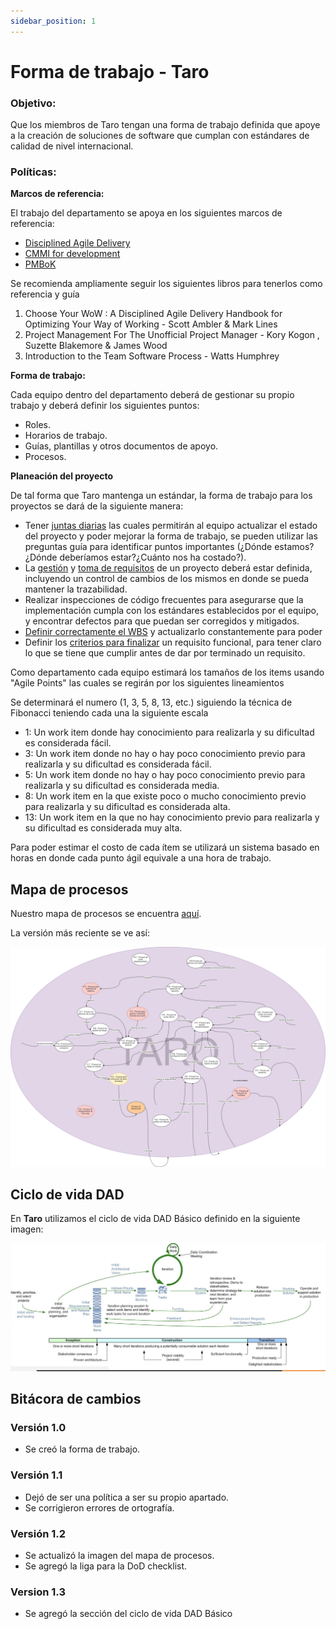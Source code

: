 ```yaml
---
sidebar_position: 1
---
```


# Forma de trabajo - Taro

### Objetivo:

<p>Que los miembros de Taro tengan una forma de trabajo definida que apoye a la creación de soluciones de software que cumplan con estándares de calidad de nivel internacional.</p>

### Políticas:

**Marcos de referencia:**

<p>El trabajo del departamento se apoya en los siguientes marcos de referencia:</p>

- [Disciplined Agile Delivery](https://www.pmi.org/disciplined-agile/process/introduction-to-dad)
- [CMMI for development](https://cmmiinstitute.com/cmmi/dev)
- [PMBoK](https://www.pmi.org/pmbok-guide-standards)

<p>Se recomienda ampliamente seguir los siguientes libros para tenerlos como referencia y guía</p>
<ol>
<li>Choose Your WoW : A Disciplined Agile Delivery Handbook for Optimizing Your Way of Working - Scott Ambler & Mark Lines</li>
<li>Project Management For The Unofficial Project Manager - Kory Kogon , Suzette Blakemore & James Wood</li>
<li>Introduction to the Team Software Process - Watts Humphrey</li>
</ol>

**Forma de trabajo:**

<p>Cada equipo dentro del departamento deberá de gestionar su propio trabajo y deberá definir los siguientes puntos:</p>

- Roles.
- Horarios de trabajo.
- Guías, plantillas y otros documentos de apoyo.
- Procesos.

**Planeación del proyecto**

<p>De tal forma que Taro mantenga un estándar, la forma de trabajo para los proyectos se dará de la siguiente manera:</p>

- Tener [juntas diarias](./procesos/P07-proceso-juntas-diarias) las cuales permitirán al equipo actualizar el estado del proyecto y poder mejorar la forma de trabajo, se pueden utilizar las preguntas guía para identificar puntos importantes (¿Dónde estamos?¿Dónde deberíamos estar?¿Cuánto nos ha costado?).
- La [gestión](./procesos/P10-proceso-de-trazabilidad-de-requerimiento) y [toma de requisitos](./procesos/P05-proceso-requisitos) de un proyecto deberá estar definida, incluyendo un control de cambios de los mismos en donde se pueda mantener la trazabilidad.
- Realizar inspecciones de código frecuentes para asegurarse que la implementación cumpla con los estándares establecidos por el equipo, y encontrar defectos para que puedan ser corregidos y mitigados.
- [Definir correctamente el WBS](./guias/G07-guia-wbs) y actualizarlo constantemente para poder
- Definir los [criterios para finalizar](./checklists/CH04-checklist-definition-of-done) un requisito funcional, para tener claro lo que se tiene que cumplir antes de dar por terminado un requisito.

<p>Como departamento cada equipo estimará los tamaños de los items usando "Agile Points" las cuales se regirán por los siguientes lineamientos</p>

<p>Se determinará el numero (1, 3, 5, 8, 13, etc.) siguiendo la técnica de Fibonacci teniendo cada una la siguiente escala</p>

- 1: Un work item donde hay conocimiento para realizarla y su dificultad es considerada fácil.
- 3: Un work item donde no hay o hay poco conocimiento previo para realizarla y su dificultad es considerada fácil.
- 5: Un work item donde no hay o hay poco conocimiento previo para realizarla y su dificultad es considerada media.
- 8: Un work item en la que existe poco o mucho conocimiento previo para realizarla y su dificultad es considerada alta.
- 13: Un work item en la que no hay conocimiento previo para realizarla y su dificultad es considerada muy alta.

<p>Para poder estimar el costo de cada ítem se utilizará un sistema basado en horas en donde cada punto ágil equivale a una hora de trabajo.</p>

## Mapa de procesos

Nuestro mapa de procesos se encuentra [aquí](https://drive.google.com/file/d/1DvFDwbp8PZt1BbRoPlbEJsgMrf43-qhj/view?usp=sharing).

La versión más reciente se ve así:

![Mapa de Procesos](../../static/img/mapa-procesos-3.png)

## Ciclo de vida DAD

En **Taro** utilizamos el ciclo de vida DAD Básico definido en la siguiente imagen:

![Ciclo de vida DAD](../../static/img/ciclo-de-vida-dad.png "Ciclo de vida")

## Bitácora de cambios

### Versión 1.0

- Se creó la forma de trabajo.

### Versión 1.1

- Dejó de ser una política a ser su propio apartado.
- Se corrigieron errores de ortografía.

### Versión 1.2

- Se actualizó la imagen del mapa de procesos.
- Se agregó la liga para la DoD checklist.

### Version 1.3

- Se agregó la sección del ciclo de vida DAD Básico
